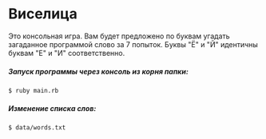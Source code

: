 # Виселица

Это консольная игра. Вам будет предложено по буквам угадать загаданное программой слово за 7 попыток. Буквы "Ё" и
"Й" идентичны буквам "Е" и "И" соответственно.

##### Запуск программы через консоль из корня папки:

```
$ ruby main.rb
```

##### Изменение списка слов:

`$ data/words.txt`
